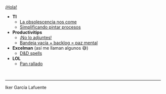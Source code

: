 [¡Hola!](https://ikergl.github.io/hola.html)

- **TI**
  - [La obsolescencia nos come](https://ikergl.github.io/obsolescencia.html)
  - [Simplificando pintar procesos](https://ikergl.github.io/procesos_simples.html)
- **Productivitips**
  - [¡No lo adjuntes!](ttps://ikergl.github.io/no_lo_adjuntes.html)
  - [Bandeja vacía + backlog = paz mental](https://ikergl.github.io/bandeja_vacia.html)
- **Excelman** (así me llaman algunos 😅)
  - [D&D spells](https://ikergl.github.io/d&d_spells.html)
- **LOL**
  - [Pan rallado](https://ikergl.github.io/pan_rallado.html)

<br>

___
Iker García Lafuente
